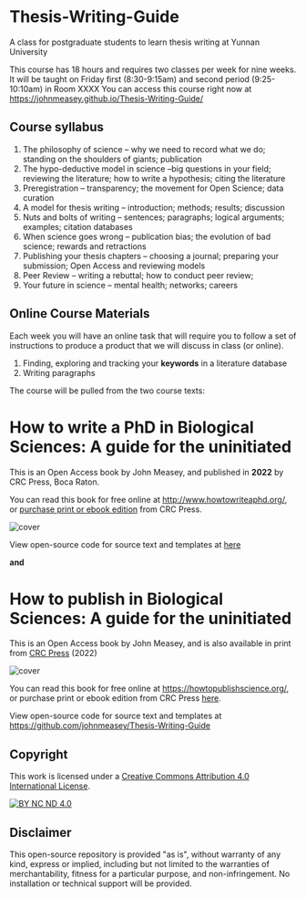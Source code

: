 # Thesis-Writing-Guide
A class for postgraduate students to learn thesis writing at Yunnan University

This course has 18 hours and requires two classes per week for nine weeks.
It will be taught on Friday first (8:30-9:15am) and second period (9:25-10:10am) in Room XXXX
You can access this course right now at https://johnmeasey.github.io/Thesis-Writing-Guide/

## Course syllabus
1.	The philosophy of science – why we need to record what we do; standing on the shoulders of giants; publication
2.	The hypo-deductive model in science –big questions in your field; reviewing the literature; how to write a hypothesis; citing the literature
3.	Preregistration – transparency; the movement for Open Science; data curation
4.	A model for thesis writing – introduction; methods; results; discussion
5.	Nuts and bolts of writing – sentences; paragraphs; logical arguments; examples; citation databases
6.	When science goes wrong – publication bias; the evolution of bad science; rewards and retractions
7.	Publishing your thesis chapters – choosing a journal; preparing your submission; Open Access and reviewing models
8.	Peer Review – writing a rebuttal; how to conduct peer review; 
9.	Your future in science – mental health; networks; careers

## Online Course Materials
Each week you will have an online task that will require you to follow a set of instructions to produce a product that we will discuss in class (or online).
1.	Finding, exploring and tracking your **keywords** in a literature database
2.  Writing paragraphs


The course will be pulled from the two course texts:

# How to write a PhD in Biological Sciences: A guide for the uninitiated 

This is an Open Access book by John Measey, and published in <b>2022</b> by CRC Press, Boca Raton.

You can read this book for free online at http://www.howtowriteaphd.org/, or [purchase print or ebook edition](https://www.routledge.com/How-to-Write-a-PhD-in-Biological-Sciences-A-Guide-for-the-Uninitiated/Measey/p/book/9781032080208) from CRC Press.


![cover](https://user-images.githubusercontent.com/25199650/132136607-ee08db4e-0ea7-4d42-8ca3-30d2935043f8.jpg)

View open-source code for source text and templates at [here](https://github.com/johnmeasey/How-to-write-a-PhD-in-Biological-Sciences)


**and**

# How to publish in Biological Sciences: A guide for the uninitiated

This is an Open Access book by John Measey, and is also available in print from [CRC Press](https://www.routledge.com/How-to-Publish-in-Biological-Sciences-A-Guide-for-the-Uninitiated/Measey/p/book/9781032116419) (2022)

![cover](https://user-images.githubusercontent.com/25199650/131245320-269a0b7d-9c04-415a-967a-bef5f0d4ebb9.jpg)

You can read this book for free online at https://howtopublishscience.org/, or purchase print or ebook edition from CRC Press [here](https://www.routledge.com/How-to-Publish-in-Biological-Sciences-A-Guide-for-the-Uninitiated/Measey/p/book/9781032116419).

View open-source code for source text and templates at https://github.com/johnmeasey/Thesis-Writing-Guide

## Copyright
This work is licensed under a
[Creative Commons Attribution 4.0 International License][cc-by].

[![BY NC ND 4.0][cc-by-image]][cc-by]

[cc-by]: https://creativecommons.org/licenses/by-nc-nd/4.0/
[cc-by-image]: http://mirrors.creativecommons.org/presskit/buttons/88x31/png/by-nc-nd.png
[cc-by-shield]: http://mirrors.creativecommons.org/presskit/buttons/80x15/svg/by-nc-nd.svg

## Disclaimer
This open-source repository is provided "as is", without warranty of any kind, express or implied, including but not limited to the warranties of merchantability, fitness for a particular purpose, and non-infringement. No installation or technical support will be provided.

